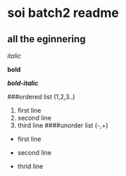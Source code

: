 # soi batch2 readme 
## all the eginnering 
*italic*

**bold**

***bold-italic***

###ordered list (1,2,3..)
1. first line
2. second line
3. third line 
####unorder list (-,+)
- first line 
+ second line 
- thrid line 

